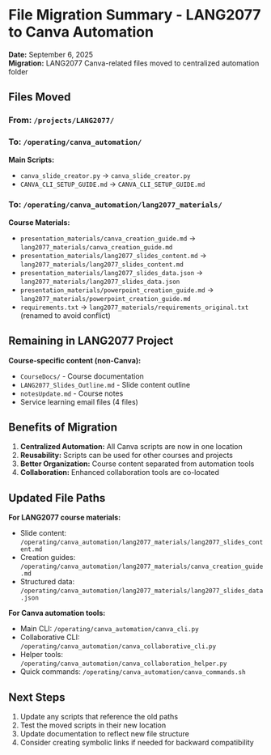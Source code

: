 # File Migration Summary - LANG2077 to Canva Automation

**Date:** September 6, 2025  
**Migration:** LANG2077 Canva-related files moved to centralized automation folder

## Files Moved

### From: `/projects/LANG2077/`
### To: `/operating/canva_automation/`

**Main Scripts:**
- `canva_slide_creator.py` → `canva_slide_creator.py` 
- `CANVA_CLI_SETUP_GUIDE.md` → `CANVA_CLI_SETUP_GUIDE.md`

### To: `/operating/canva_automation/lang2077_materials/`

**Course Materials:**
- `presentation_materials/canva_creation_guide.md` → `lang2077_materials/canva_creation_guide.md`
- `presentation_materials/lang2077_slides_content.md` → `lang2077_materials/lang2077_slides_content.md`
- `presentation_materials/lang2077_slides_data.json` → `lang2077_materials/lang2077_slides_data.json`
- `presentation_materials/powerpoint_creation_guide.md` → `lang2077_materials/powerpoint_creation_guide.md`
- `requirements.txt` → `lang2077_materials/requirements_original.txt` (renamed to avoid conflict)

## Remaining in LANG2077 Project

**Course-specific content (non-Canva):**
- `CourseDocs/` - Course documentation
- `LANG2077_Slides_Outline.md` - Slide content outline
- `notesUpdate.md` - Course notes
- Service learning email files (4 files)

## Benefits of Migration

1. **Centralized Automation:** All Canva scripts are now in one location
2. **Reusability:** Scripts can be used for other courses and projects
3. **Better Organization:** Course content separated from automation tools
4. **Collaboration:** Enhanced collaboration tools are co-located

## Updated File Paths

**For LANG2077 course materials:**
- Slide content: `/operating/canva_automation/lang2077_materials/lang2077_slides_content.md`
- Creation guides: `/operating/canva_automation/lang2077_materials/canva_creation_guide.md`
- Structured data: `/operating/canva_automation/lang2077_materials/lang2077_slides_data.json`

**For Canva automation tools:**
- Main CLI: `/operating/canva_automation/canva_cli.py`
- Collaborative CLI: `/operating/canva_automation/canva_collaborative_cli.py`
- Helper tools: `/operating/canva_automation/canva_collaboration_helper.py`
- Quick commands: `/operating/canva_automation/canva_commands.sh`

## Next Steps

1. Update any scripts that reference the old paths
2. Test the moved scripts in their new location
3. Update documentation to reflect new file structure
4. Consider creating symbolic links if needed for backward compatibility
